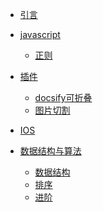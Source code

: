 - [引言]()
- [javascript](/javascript)
    - [正则](/javascript-Reg)
    
    <!-- - [高阶函数源码实现](/javascript-func) -->
- [插件](plugins)
    - [docsify可折叠](/plugins-docsify)
    - [图片切割](/plugins-imgCover)
- [IOS](ios)
- [数据结构与算法](structure-algorithm)
    - [数据结构](structure)
    - [排序](algorithm-sort)
    - [进阶](algorithm-more)

<!-- - [app](/app)
    - [LOL](/app-lol)
    - [旅游分享](/app-tourShare) -->